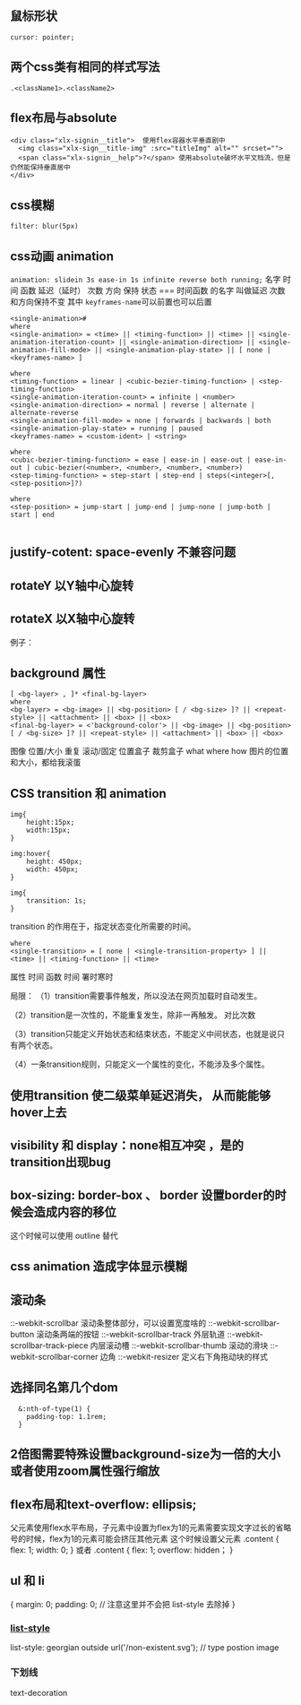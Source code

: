 ## 鼠标形状
`cursor: pointer;`

## 两个css类有相同的样式写法
`.<className1>.<className2>`


## flex布局与absolute
```
<div class="xlx-signin__title">  使用flex容器水平垂直剧中
  <img class="xlx-sign__title-img" :src="titleImg" alt="" srcset="">
  <span class="xlx-signin__help">?</span> 使用absolute破坏水平文档流，但是仍然能保持垂直居中
</div>
```

## css模糊
`filter: blur(5px)`

## css动画 animation
`animation: slidein 3s ease-in 1s infinite reverse both running;`
名字 时间 函数 延迟（延时） 次数 方向 保持 状态  === 时间函数 的名字 叫做延迟 次数和方向保持不变
其中 `keyframes-name`可以前置也可以后置
```
<single-animation>#
where 
<single-animation> = <time> || <timing-function> || <time> || <single-animation-iteration-count> || <single-animation-direction> || <single-animation-fill-mode> || <single-animation-play-state> || [ none | <keyframes-name> ]

where 
<timing-function> = linear | <cubic-bezier-timing-function> | <step-timing-function>
<single-animation-iteration-count> = infinite | <number>
<single-animation-direction> = normal | reverse | alternate | alternate-reverse
<single-animation-fill-mode> = none | forwards | backwards | both
<single-animation-play-state> = running | paused
<keyframes-name> = <custom-ident> | <string>

where 
<cubic-bezier-timing-function> = ease | ease-in | ease-out | ease-in-out | cubic-bezier(<number>, <number>, <number>, <number>)
<step-timing-function> = step-start | step-end | steps(<integer>[, <step-position>]?)

where 
<step-position> = jump-start | jump-end | jump-none | jump-both | start | end


```

## justify-cotent: space-evenly 不兼容问题


## rotateY 以Y轴中心旋转
## rotateX 以X轴中心旋转
例子：



## background 属性
```
[ <bg-layer> , ]* <final-bg-layer>
where 
<bg-layer> = <bg-image> || <bg-position> [ / <bg-size> ]? || <repeat-style> || <attachment> || <box> || <box>
<final-bg-layer> = <'background-color'> || <bg-image> || <bg-position> [ / <bg-size> ]? || <repeat-style> || <attachment> || <box> || <box>

```
图像 位置/大小 重复 滚动/固定 位置盒子 裁剪盒子 what where how 图片的位置和大小，都给我滚蛋


## CSS transition 和 animation
```
img{
    height:15px;
    width:15px;
}

img:hover{
    height: 450px;
    width: 450px;
}

img{
    transition: 1s;
}
```
transition 的作用在于，指定状态变化所需要的时间。

```
where 
<single-transition> = [ none | <single-transition-property> ] || <time> || <timing-function> || <time>
```
属性 时间 函数 时间 署时寒时

局限：
（1）transition需要事件触发，所以没法在网页加载时自动发生。

（2）transition是一次性的，不能重复发生，除非一再触发。 对比次数

（3）transition只能定义开始状态和结束状态，不能定义中间状态，也就是说只有两个状态。

（4）一条transition规则，只能定义一个属性的变化，不能涉及多个属性。

## 使用transition 使二级菜单延迟消失， 从而能能够hover上去

## visibility 和 display：none相互冲突 ，是的transition出现bug

## box-sizing: border-box 、 border 设置border的时候会造成内容的移位
这个时候可以使用 outline 替代

## css animation 造成字体显示模糊

## 滚动条
::-webkit-scrollbar 滚动条整体部分，可以设置宽度啥的
::-webkit-scrollbar-button 滚动条两端的按钮
::-webkit-scrollbar-track 外层轨道
::-webkit-scrollbar-track-piece 内层滚动槽
::-webkit-scrollbar-thumb 滚动的滑块
::-webkit-scrollbar-corner 边角
::-webkit-resizer 定义右下角拖动块的样式


## 选择同名第几个dom
```
  &:nth-of-type(1) {
    padding-top: 1.1rem;
  }
```

## 2倍图需要特殊设置background-size为一倍的大小 或者使用zoom属性强行缩放

## flex布局和text-overflow: ellipsis;
父元素使用flex水平布局，子元素中设置为flex为1的元素需要实现文字过长的省略号的时候，flex为1的元素可能会挤压其他元素
这个时候设置父元素
.content {
    flex: 1;
    width: 0;
}
或者
.content {
    flex: 1;
    overflow: hidden；
}

## ul 和 li
{
  margin: 0;
  padding: 0; // 注意这里并不会把 list-style 去除掉
}

### [list-style](https://developer.mozilla.org/en-US/docs/Web/CSS/list-style)
list-style: georgian outside url('/non-existent.svg'); // type postion image

### 下划线
text-decoration